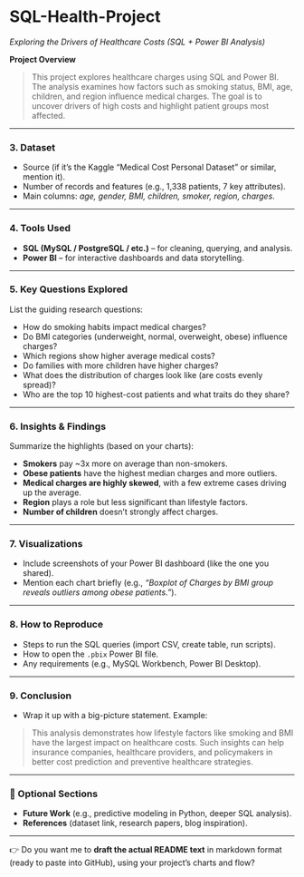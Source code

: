 # SQL-Health-Project
*Exploring the Drivers of Healthcare Costs (SQL + Power BI Analysis)*

**Project Overview**

> This project explores healthcare charges using SQL and Power BI. The analysis examines how factors such as smoking status, BMI, age, children, and region influence medical charges. The goal is to uncover drivers of high costs and highlight patient groups most affected.

---

### 3. **Dataset**

* Source (if it’s the Kaggle “Medical Cost Personal Dataset” or similar, mention it).
* Number of records and features (e.g., 1,338 patients, 7 key attributes).
* Main columns: *age, gender, BMI, children, smoker, region, charges*.

---

### 4. **Tools Used**

* **SQL (MySQL / PostgreSQL / etc.)** – for cleaning, querying, and analysis.
* **Power BI** – for interactive dashboards and data storytelling.

---

### 5. **Key Questions Explored**

List the guiding research questions:

* How do smoking habits impact medical charges?
* Do BMI categories (underweight, normal, overweight, obese) influence charges?
* Which regions show higher average medical costs?
* Do families with more children have higher charges?
* What does the distribution of charges look like (are costs evenly spread)?
* Who are the top 10 highest-cost patients and what traits do they share?

---

### 6. **Insights & Findings**

Summarize the highlights (based on your charts):

* **Smokers** pay ~3x more on average than non-smokers.
* **Obese patients** have the highest median charges and more outliers.
* **Medical charges are highly skewed**, with a few extreme cases driving up the average.
* **Region** plays a role but less significant than lifestyle factors.
* **Number of children** doesn’t strongly affect charges.

---

### 7. **Visualizations**

* Include screenshots of your Power BI dashboard (like the one you shared).
* Mention each chart briefly (e.g., *“Boxplot of Charges by BMI group reveals outliers among obese patients.”*).

---

### 8. **How to Reproduce**

* Steps to run the SQL queries (import CSV, create table, run scripts).
* How to open the `.pbix` Power BI file.
* Any requirements (e.g., MySQL Workbench, Power BI Desktop).

---

### 9. **Conclusion**

* Wrap it up with a big-picture statement.
  Example:

> This analysis demonstrates how lifestyle factors like smoking and BMI have the largest impact on healthcare costs. Such insights can help insurance companies, healthcare providers, and policymakers in better cost prediction and preventive healthcare strategies.

---

### 🔹 Optional Sections

* **Future Work** (e.g., predictive modeling in Python, deeper SQL analysis).
* **References** (dataset link, research papers, blog inspiration).

---

👉 Do you want me to **draft the actual README text** in markdown format (ready to paste into GitHub), using your project’s charts and flow?
